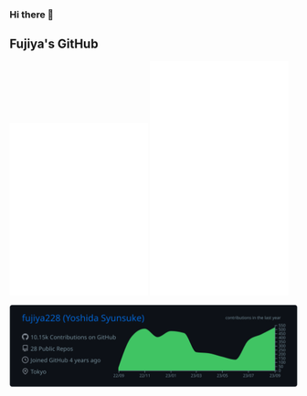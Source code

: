 ### Hi there 👋

<!--
**fujiya228/fujiya228** is a ✨ _special_ ✨ repository because its `README.md` (this file) appears on your GitHub profile.

Here are some ideas to get you started:

- 🔭 I’m currently working on ...
- 🌱 I’m currently learning ...
- 👯 I’m looking to collaborate on ...
- 🤔 I’m looking for help with ...
- 💬 Ask me about ...
- 📫 How to reach me: ...
- 😄 Pronouns: ...
- ⚡ Fun fact: ...
-->


## Fujiya's GitHub

<div>
  <img src="https://github.com/fujiya228/fujiya228/blob/master/metrics1.svg" width="48%" />
  <img src="https://github.com/fujiya228/fujiya228/blob/master/metrics2.svg" width="48%" />
</div>

[![](https://raw.githubusercontent.com/fujiya228/fujiya228/master/profile-summary-card-output/github_dark/0-profile-details.svg)](https://github.com/vn7n24fzkq/github-profile-summary-cards)

